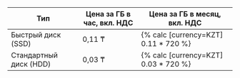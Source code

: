 | Тип | Цена за ГБ в час, вкл. НДС | Цена за ГБ в месяц, вкл. НДС |
| --- | --- | --- |
| Быстрый диск (SSD) | 0,11 ₸ | {% calc [currency=KZT] 0.11 * 720 %} |
| Стандартный диск (HDD) | 0,03 ₸ | {% calc [currency=KZT] 0.03 * 720 %} |